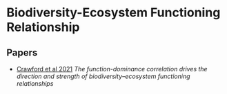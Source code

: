 # Biodiversity-Ecosystem Functioning Relationship



## Papers

- [Crawford et al 2021](https://www.dx.doi.org/10.1111/ele.13776) _The function-dominance correlation drives the direction and strength of biodiversity–ecosystem functioning relationships_